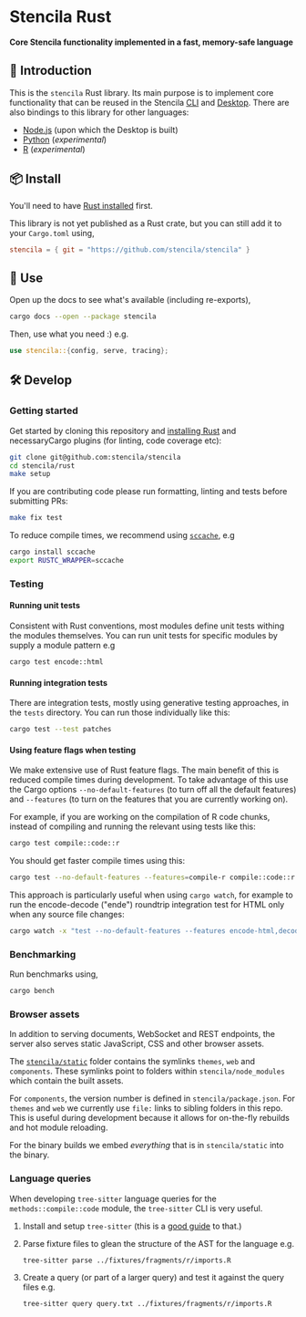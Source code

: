 # Stencila Rust

**Core Stencila functionality implemented in a fast, memory-safe language**

## 🦀 Introduction

This is the `stencila` Rust library. Its main purpose is to implement core functionality that can be reused in the Stencila [CLI](../cli) and [Desktop](../desktop). There are also bindings to this library for other languages:

- [Node.js](../node) (upon which the Desktop is built)
- [Python](../python) (_experimental_)
- [R](../r) (_experimental_)

## 📦 Install

You'll need to have [Rust installed](https://rustup.rs) first.

This library is not yet published as a Rust crate, but you can still add it to your `Cargo.toml` using,

```toml
stencila = { git = "https://github.com/stencila/stencila" }
```

## 🚀 Use

Open up the docs to see what's available (including re-exports),

```bash
cargo docs --open --package stencila
```

Then, use what you need :) e.g.

```rust
use stencila::{config, serve, tracing};
```

## 🛠️ Develop

### Getting started

Get started by cloning this repository and [installing Rust](https://rustup.rs) and necessaryCargo plugins (for linting, code coverage etc):

```sh
git clone git@github.com:stencila/stencila
cd stencila/rust
make setup
```

If you are contributing code please run formatting, linting and tests before submitting PRs:

```sh
make fix test
```

To reduce compile times, we recommend using [`sccache`](https://github.com/mozilla/sccache), e.g

```sh
cargo install sccache
export RUSTC_WRAPPER=sccache
```

### Testing

#### Running unit tests

Consistent with Rust conventions, most modules define unit tests withing the modules themselves. You can run unit tests for specific modules by supply a module pattern e.g

```sh
cargo test encode::html
```

#### Running integration tests

There are integration tests, mostly using generative testing approaches, in the `tests` directory. You can run those individually like this:

```sh
cargo test --test patches
```

#### Using feature flags when testing

We make extensive use of Rust feature flags. The main benefit of this is reduced compile times during development. To take advantage of this use the Cargo options `--no-default-features` (to turn off all the default features) and `--features` (to turn on the features that you are currently working on).

For example, if you are working on the compilation of R code chunks, instead of compiling and running the relevant using tests like this:

```sh
cargo test compile::code::r
```

You should get faster compile times using this:

```sh
cargo test --no-default-features --features=compile-r compile::code::r
```

This approach is particularly useful when using `cargo watch`, for example to run the encode-decode ("ende") roundtrip integration test for HTML only when any source file changes:

```sh
cargo watch -x "test --no-default-features --features encode-html,decode-html --test ende html"
```

### Benchmarking

Run benchmarks using,

```sh
cargo bench
```

### Browser assets

In addition to serving documents, WebSocket and REST endpoints, the server also serves static JavaScript, CSS and other browser assets.

The [`stencila/static`](stencila/static) folder contains the symlinks `themes`, `web` and `components`. These symlinks point to folders within `stencila/node_modules` which contain the built assets.

For `components`, the version number is defined in `stencila/package.json`. For `themes` and `web` we currently use `file:` links to sibling folders in this repo. This is useful during development because it allows for on-the-fly rebuilds and hot module reloading.

For the binary builds we embed *everything* that is in `stencila/static` into the binary.


### Language queries

When developing `tree-sitter` language queries for the `methods::compile::code` module, the `tree-sitter` CLI is very useful.

1. Install and setup `tree-sitter` (this is a [good guide](https://dcreager.net/tree-sitter/getting-started/) to that.)

2. Parse fixture files to glean the structure of the AST for the language e.g.

   ```sh
   tree-sitter parse ../fixtures/fragments/r/imports.R
   ```

3. Create a query (or part of a larger query) and test it against the query files e.g.

   ```sh
   tree-sitter query query.txt ../fixtures/fragments/r/imports.R
   ```
